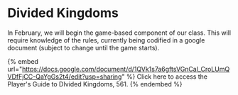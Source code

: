 # Divided Kingdoms

In February, we will begin the game-based component of our class. This will require knowledge of the rules, currently being codified in a google document (subject to change until the game starts).

{% embed url="https://docs.google.com/document/d/1QVk1s7a6gftsVGnCal_CroLUmQVDfFjCC-QaYgGs2t4/edit?usp=sharing" %}
Click here to access the Player's Guide to DIvided Kingdoms, 561.&#x20;
{% endembed %}

